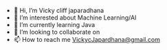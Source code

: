- 👋 Hi, I’m Vicky cliff japaradhana 
- 👀 I’m interested about Machine Learning/AI
- 🌱 I’m currently learning Java
- 💞️ I’m looking to collaborate on 
- 📫 How to reach me VickycJapardhana@gmail.com 

<!---
VickyCJapardhana/VickyCJapardhana is a ✨ special ✨ repository because its `README.md` (this file) appears on your GitHub profile.
You can click the Preview link to take a look at your changes.
--->
